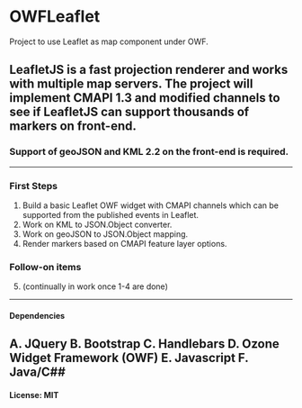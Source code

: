 # OWFLeaflet
Project to use Leaflet as map component under OWF.

## LeafletJS is a fast projection renderer and works with multiple map servers.  The project will implement CMAPI 1.3 and modified channels to see if LeafletJS can support thousands of markers on front-end.
### Support of geoJSON and KML 2.2 on the front-end is required.
---
### First Steps
1. Build a basic Leaflet OWF widget with CMAPI channels which can be supported from the published events in Leaflet.
2. Work on KML to JSON.Object converter.
3. Work on geoJSON to JSON.Object mapping.
4. Render markers based on CMAPI feature layer options.

### Follow-on items
5. (continually in work once 1-4 are done)
---
#### Dependencies
A. JQuery
B. Bootstrap
C. Handlebars
D. Ozone Widget Framework (OWF)
E. Javascript
F. Java/C##
---
#### License: MIT
